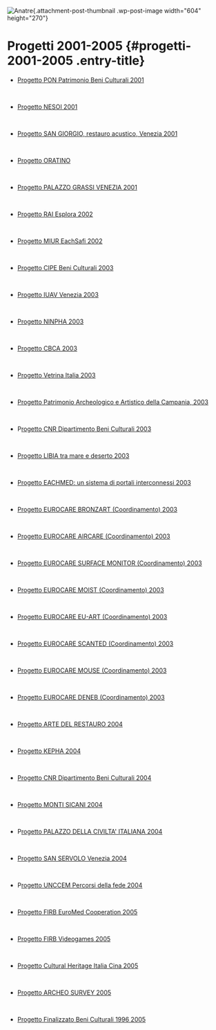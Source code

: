 ![Anatre](wp-content/uploads/2018/11/Anatre-604x270.jpg){.attachment-post-thumbnail .wp-post-image width="604" height="270"}

Progetti 2001-2005 {#progetti-2001-2005 .entry-title}
==================

-   [Progetto PON Patrimonio Beni Culturali 2001](indexb1f0.html?p=663 "Progetto PON PatrimonioBeniCulturali 2001")

&nbsp;

-   [Progetto NESOI 2001](indexcf56.html?p=1657 "Progetto NESOI 2001")

&nbsp;

-   [Progetto SAN GIORGIO, restauro acustico, Venezia 2001](indexe49d.html?p=1636 "Progetto San Giorgio, Venezia 2001")

&nbsp;

-   [Progetto ORATINO](wp-content/uploads/2018/11/PRO-2001-Oratino-WEB.pdf)

&nbsp;

-   [Progetto PALAZZO GRASSI VENEZIA 2001](indexe10c.html?p=1640 "Progetto Palazzo Grassi Venezia 2001")

&nbsp;

-   [Progetto RAI Esplora 2002](indexc61a.html?p=779 "Progetto RAI Esplora 2002")

&nbsp;

-   [Progetto MIUR EachSafi 2002](index7414.html?p=533 "Progetto MIUR EACHSAFI 2002")

&nbsp;

-   [Progetto CIPE Beni Culturali 2003](index2553.html?p=659 "Progetto CIPE Beni Culturali 2003")

&nbsp;

-   [Progetto IUAV Venezia 2003](index66f9.html?p=729 "Progetto IUAV Venezia 2003")

&nbsp;

-   [Progetto NINPHA 2003](indexd21a.html?p=1648 "Progetto Ninpha 2003")

&nbsp;

-   [Progetto CBCA 2003](indexcc63.html?p=1677 "Progetto CBCA 2003")

&nbsp;

-   [Progetto Vetrina Italia 2003](index1c40.html?p=760 "Progetto Vetrina Italia 2003")

&nbsp;

-   [Progetto Patrimonio Archeologico e Artistico della Campania, 2003](wp-content/uploads/2018/10/Campania-BC-Suor-Orsola-Benincasa.jpg)

&nbsp;

-   P[rogetto CNR Dipartimento Beni Culturali 2003](index89f6.html?p=831 "Progetto CNR Dipartimento Beni Culturali 2004")

&nbsp;

-   [Progetto LIBIA tra mare e deserto 2003](wp-content/uploads/2018/10/Libia-Accordo.pdf)

&nbsp;

-   [Progetto EACHMED: un sistema di portali interconnessi 2003](index6f5e.html?p=919 "EACHMED: un sistema di portali interconnessi 2003")

&nbsp;

-   [Progetto EUROCARE BRONZART (Coordinamento) 2003](wp-content/uploads/2018/10/Eurocare-PROGETTI.pdf)

&nbsp;

-   [Progetto EUROCARE AIRCARE (Coordinamento) 2003](wp-content/uploads/2018/10/Eurocare-PROGETTI.pdf)

&nbsp;

-   [Progetto EUROCARE SURFACE MONITOR (Coordinamento) 2003](wp-content/uploads/2018/10/Eurocare-PROGETTI.pdf)

&nbsp;

-   [Progetto EUROCARE MOIST (Coordinamento) 2003](wp-content/uploads/2018/10/Eurocare-PROGETTI.pdf)

&nbsp;

-   [Progetto EUROCARE EU-ART (Coordinamento) 2003](wp-content/uploads/2018/10/Eurocare-PROGETTI.pdf)

&nbsp;

-   [Progetto EUROCARE SCANTED (Coordinamento) 2003](wp-content/uploads/2018/10/Eurocare-PROGETTI.pdf)

&nbsp;

-   [Progetto EUROCARE MOUSE (Coordinamento) 2003](wp-content/uploads/2018/10/Eurocare-PROGETTI.pdf)

&nbsp;

-   [Progetto EUROCARE DENEB (Coordinamento) 2003](wp-content/uploads/2018/10/Eurocare-PROGETTI.pdf)

&nbsp;

-   [Progetto ARTE DEL RESTAURO 2004](index3f68.html?p=1681 "Progetto ARTE DEL RESTAURO 2004")

&nbsp;

-   [Progetto KEPHA 2004](index0d40.html?p=1652 "Progetto Kepha 2004")

&nbsp;

-   [Progetto CNR Dipartimento Beni Culturali 2004](index22b3.html?p=842 "Progetto CNR Dipartimento Beni Culturali 2004")

&nbsp;

-   [Progetto MONTI SICANI 2004](index2136.html?p=1661 "Progetto MONTI SICANI 2004")

&nbsp;

-   P[rogetto PALAZZO DELLA CIVILTA' ITALIANA 2004](indexa123.html?p=631 "Progetto Palazzo della Civiltà Italiana 2004")

&nbsp;

-   [Progetto SAN SERVOLO Venezia 2004](index52fb.html?p=1644 "Progetto San Servolo Venezia 2004")

&nbsp;

-   P[rogetto UNCCEM Percorsi della fede 2004](indexa818.html?p=654 "Progetto UNCCEM Percorsi della fede 2004")

&nbsp;

-   [Progetto FIRB EuroMed Cooperation 2005](index9f0a.html?p=371 "Progetto EuroMed Cooperation 2005")

&nbsp;

-   [Progetto FIRB Videogames 2005](indexa1e2.html?p=573 "Progetto FIRB VIDEOGAMES 2005")

&nbsp;

-   [Progetto Cultural Heritage Italia Cina 2005](indexc74d.html?p=579 "Progetto CULTURAL HERITAGE ITALIA CINA 2005")

&nbsp;

-   [Progetto ARCHEO SURVEY 2005](index5b8d.html?p=498 "Progetto ARCHAEO SURVEY 2005")

&nbsp;

-   [Progetto Finalizzato Beni Culturali 1996 2005](wp-content/uploads/2018/10/PFBC-Italiano-x-Web.pdf)

